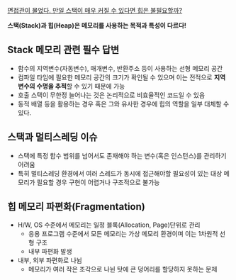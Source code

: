 [면접관이 물었다. 만일 스택이 매우 커질 수 있다면 힙은 불필요할까?](https://www.youtube.com/watch?v=9TSojdIr8Q0)

**스택(Stack)과 힙(Heap)은 메모리를 사용하는 목적과 특성이 다르다!**
## Stack 메모리 관련 필수 답변
- 함수의 지역변수(자동변수), 매개변수, 반환주소 등이 사용하는 선형 메모리 공간
- 컴파일 타임에 필요한 메모리 공간의 크기가 확인될 수 있으며 이는 전적으로 **지역변수의 수명을 추적**할 수 있기 때문에 가능
- 호출 스택이 무한정 늘어나는 것은 논리적으로 비효율적인 코드일 수 있음
- 동적 배열 등을 활용하는 경우 혹은 그와 유사한 경우에 힙의 역할을 일부 대체할 수 있다.
## 스택과 멀티스레딩 이슈
- 스택에 특정 함수 범위를 넘어서도 존재해야 하는 변수(혹은 인스턴스)를 관리하기 어려움
- 특히 멀티스레딩 환경에서 여러 스레드가 동시에 접근해야할 필요성이 있는 대상 메모리가 필요할 경우 구현이 어렵거나 구조적으로 불가능
## 힙 메모리 파편화(Fragmentation)
- H/W, OS 수준에서 메모리는 일정 블록(Allocation, Page)단위로 관리
	- 응용 프로그램 수준에서 모든 메모리는 가상 메모리 환경이며 이는 1차원적 선형 구조
	- 내부 파편화 발생
- 내부, 외부 파편화로 나뉨
	- 메모리가 여러 작은 조각으로 나뉜 탓에 큰 덩어리를 할당하지 못하는 문제